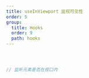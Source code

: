 ```yaml
---
title: useInViewport 监视可见性
order: 5
group:
  title: Hooks
  order: 9
  path: hooks
---
```



```jsx



// 监听元素是否在视口内



```
